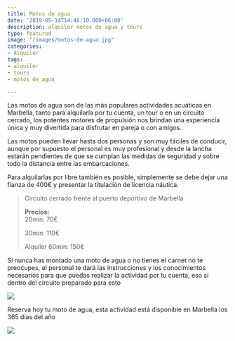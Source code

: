 ```yaml
---
title: Motos de agua
date: '2019-05-14T14:46:10.000+06:00'
description: alquiler motos de agua y tours
type: featured
image: "/images/motos-de-agua.jpg"
categories:
- Alquiler
tags:
- alquiler
- tours
- motos de agua

---
```

Las motos de agua son de las más populares actividades acuáticas en Marbella, tanto para alquilarla por tu cuenta, un tour o en un circuito cerrado, los potentes motores de propulsión nos brindan una experiencia única y muy divertida para disfrutar en pareja o con amigos.

Las motos pueden llevar hasta dos personas y son muy fáciles de conducir, aunque por supuesto el personal es muy profesional y desde la lancha estarán pendientes de que se cumplan las medidas de seguridad y sobre todo la distancia entre las embarcaciones.

Para alquilarlas por libre también es posible, simplemente se debe dejar una fianza de 400€ y presentar la titulación de licencia náutica.

> Circuito cerrado frente al puerto deportivo de Marbella
>
> **Precios:**  
> 20min: 70€
>
> 30min: 110€
>
> Alquiler 60min: 150€

Si nunca has montado una moto de agua o no tienes el carnet no te preocupes, el personal te dará las instrucciones y los conocimientos necesarios para que puedas realizar la actividad por tu cuenta, eso sí dentro del circuito preparado para esto

![](/images/alquiler-moto-de-agua.jpg)

Reserva hoy tu moto de agua, esta actividad está disponible en Marbella los 365 días del año

[![](/images/boton-reservar-actividades.png)](https://www.actividadesmarbella.com/contact/ "Reservar")